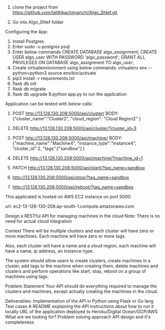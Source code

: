 
1. clone the project from https://github.com/lalithbachimanchi/Algo_Shlef.git

2. Go into Algo_Shlef folder

Configuring the App:

1. Install Postgres
2. Enter sudo -u postgres psql
3. Enter below commands
	CREATE DATABASE algo_assignment;
	CREATE USER algo_user WITH PASSWORD 'algo_password';
	GRANT ALL PRIVILEGES ON DATABASE algo_assignment TO algo_user;
4. Create virtualenvironment using below commands:
	virtualenv env --python=python3
	source env/bin/activate
5. pip3 install -r requirements.txt
6. flask db init
7. flask db migrate
8. flask db upgrade
9.python app.py to run the application




Application can be tested with below calls:

1. POST http://13.126.130.208:5000/api/cluster/
BODY: {"cluster_name":"Cluster2",
"cloud_region": "Cloud Region2"
}
2. DELETE http://13.126.130.208:5000/api/cluster/?cluster_id=3

3. POST http://13.126.130.208:5000/api/machine/
BODY: {"machine_name":"Machine4",
	"instance_type":"Instance4",
	"cluster_id":2,
	"tags":["sandbox"]
}

4. DELETE http://13.126.130.208:5000/api/machine/?machine_id=1

5. PATCH http://13.126.130.208:5000/api/start/?tag_name=sandbox

6. http://13.126.130.208:5000/api/stop/?tag_name=sandbox

7. http://13.126.130.208:5000/api/reboot/?tag_name=sandbox


This applicated is hosted on AWS EC2 instance on port 5000:

url: ec2-13-126-130-208.ap-south-1.compute.amazonaws.com

Design a RESTful API for managing machines in the cloud
Note: There is no need for actual cloud integration

Context
There will be multiple clusters and each cluster will have zero or more machines. Each machine will have zero or more tags.

Also, each cluster will have a name and a cloud region, each machine will have a name, ip address, an instance-type.

The system should allow users to create clusters, create machines in a cluster, add tags to the machine when creating them, delete machines and clusters and perform operations like start, stop, reboot on a group of machines using tags.

Problem Statement
Your API should do everything required to manage the clusters and machines, except actually creating the machines in the cloud.

Deliverables:
Implementation of the API in Python using Flask or Go lang
Test cases
A README explaining the API instructions about how to run it locally
URL of the application deployed to Heroku/Digital Ocean/GCP/AWS
What are we looking for?
Problem solving approach
API design and it's completeness
